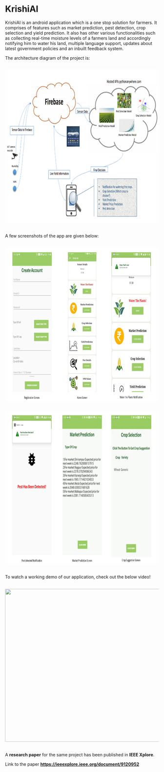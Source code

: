 # KrishiAI
KrishiAI is an android application which is a one stop solution for farmers. It comprises of features such as market prediction, pest detection, crop selection and yield prediction. It also has other various functionalities such as collecting real-time moisture levels of a farmers land and accordingly notifying him to water his land, multiple language support, updates about latest government policies and an inbuilt feedback system.

The architecture diagram of the project is: <br /><br />

<div align="center">
<img src="https://raw.githubusercontent.com/deva-gopalani/KrishiAI/master/assets/architecture-diagram.png" width="750" height="500"><br /><br />
</div>

A few screenshots of the app are given below: <br /><br />

<div align="center">

<img src="https://raw.githubusercontent.com/deva-gopalani/KrishiAI/master/assets/screenshots-1.png" width="750" height="500"><br /><br />

<img src="https://raw.githubusercontent.com/deva-gopalani/KrishiAI/master/assets/screenshots-2.png" width="750" height="500"><br /><br />
</div>

To watch a working demo of our application, check out the below video! <br /><br />

<div align="center">
<a href="https://www.youtube.com/watch?v=NAy2QGtRkIk"><img src="https://img.youtube.com/vi/NAy2QGtRkIk/maxresdefault.jpg" width="750" height="500"></a>
</div>
<br />

A **research paper** for the same project has been published in **IEEE Xplore**.

Link to the paper **https://ieeexplore.ieee.org/document/9120952**
